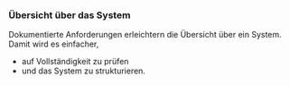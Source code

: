 ### Übersicht über das System

Dokumentierte Anforderungen erleichtern die Übersicht über ein System. Damit wird es einfacher, 
* auf Vollständigkeit zu prüfen
* und das System zu strukturieren.